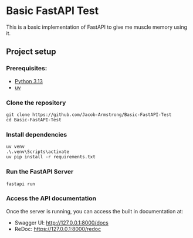 # Basic FastAPI Test

This is a basic implementation of FastAPI to give me muscle memory using it.


## Project setup

### Prerequisites:
* [Python 3.13](https://www.python.org/downloads/release/python-3130/)
* [uv](https://github.com/astral-sh/uv)

### Clone the repository
```
git clone https://github.com/Jacob-Armstrong/Basic-FastAPI-Test
cd Basic-FastAPI-Test
```

### Install dependencies
```
uv venv
.\.venv\Scripts\activate
uv pip install -r requirements.txt
```

### Run the FastAPI Server
```
fastapi run
```

### Access the API documentation
Once the server is running, you can access the built in documentation at:
* Swagger UI: http://127.0.0.1:8000/docs
* ReDoc: https://127.0.0.1:8000/redoc